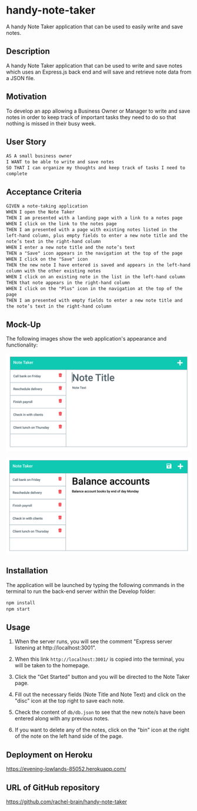 # handy-note-taker
A handy Note Taker application that can be used to easily write and save notes.


## Description
A handy Note Taker application that can be used to write and save notes which uses an Express.js back end and will save and retrieve note data from a JSON file.
    
## Motivation
To develop an app allowing a Business Owner or Manager to write and save notes in order to keep track of important tasks they need to do so that nothing is missed in their busy week.

## User Story

```
AS A small business owner
I WANT to be able to write and save notes
SO THAT I can organize my thoughts and keep track of tasks I need to complete
```

## Acceptance Criteria

```
GIVEN a note-taking application
WHEN I open the Note Taker
THEN I am presented with a landing page with a link to a notes page
WHEN I click on the link to the notes page
THEN I am presented with a page with existing notes listed in the left-hand column, plus empty fields to enter a new note title and the note’s text in the right-hand column
WHEN I enter a new note title and the note’s text
THEN a "Save" icon appears in the navigation at the top of the page
WHEN I click on the "Save" icon
THEN the new note I have entered is saved and appears in the left-hand column with the other existing notes
WHEN I click on an existing note in the list in the left-hand column
THEN that note appears in the right-hand column
WHEN I click on the "Plus" icon in the navigation at the top of the page
THEN I am presented with empty fields to enter a new note title and the note’s text in the right-hand column
```

## Mock-Up
The following images show the web application's appearance and functionality:

![Existing notes are listed in the left-hand column with empty fields on the right-hand side for the new note’s title and text.](./Assets/11-express-homework-demo-01.png)

![Note titled “Balance accounts” reads, “Balance account books by end of day Monday,” with other notes listed on the left.](./Assets/11-express-homework-demo-02.png)

## Installation
The application will be launched by typing the following commands in the terminal to run the back-end server within the Develop folder:

```bash
npm install
npm start
```

## Usage
1. When the server runs, you will see the comment "Express server listening at http://localhost:3001".

2. When this link `http://localhost:3001/` is copied into the terminal, you will be taken to the homepage.

3. Click the "Get Started" button and you will be directed to the Note Taker page.

4. Fill out the necessary fields (Note Title and Note Text) and click on the "disc" icon at the top right to save each note.

5. Check the content of `db/db.json` to see that the new note/s have been entered along with any previous notes.

6. If you want to delete any of the notes, click on the "bin" icon at the right of the note on the left hand side of the page.

## Deployment on Heroku
https://evening-lowlands-85052.herokuapp.com/

## URL of GitHub repository
https://github.com/rachel-brain/handy-note-taker